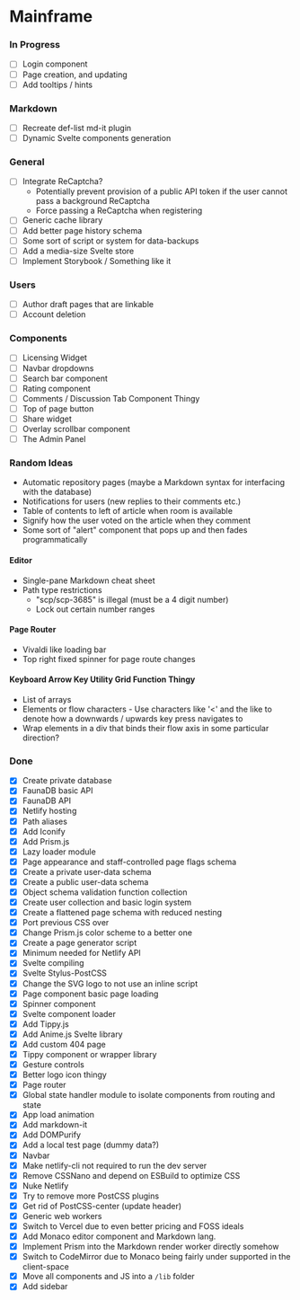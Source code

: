 # Mainframe

### In Progress
- [ ] Login component
- [ ] Page creation, and updating
- [ ] Add tooltips / hints

### Markdown
- [ ] Recreate def-list md-it plugin
- [ ] Dynamic Svelte components generation
  
### General
- [ ] Integrate ReCaptcha?
  - Potentially prevent provision of a public API token if the user cannot pass a background ReCaptcha
  - Force passing a ReCaptcha when registering
- [ ] Generic cache library
- [ ] Add better page history schema
- [ ] Some sort of script or system for data-backups
- [ ] Add a media-size Svelte store
- [ ] Implement Storybook / Something like it

### Users
- [ ] Author draft pages that are linkable
- [ ] Account deletion

### Components
- [ ] Licensing Widget
- [ ] Navbar dropdowns
- [ ] Search bar component
- [ ] Rating component
- [ ] Comments / Discussion Tab Component Thingy
- [ ] Top of page button
- [ ] Share widget
- [ ] Overlay scrollbar component
- [ ] The Admin Panel

### Random Ideas
- Automatic repository pages (maybe a Markdown syntax for interfacing with the database)
- Notifications for users (new replies to their comments etc.)
- Table of contents to left of article when room is available
- Signify how the user voted on the article when they comment
- Some sort of "alert" component that pops up and then fades programmatically

#### Editor
- Single-pane Markdown cheat sheet
- Path type restrictions
	- "scp/scp-3685" is illegal (must be a 4 digit number)
	- Lock out certain number ranges

#### Page Router
- Vivaldi like loading bar
- Top right fixed spinner for page route changes
	
#### Keyboard Arrow Key Utility Grid Function Thingy
- List of arrays
- Elements or flow characters
		- Use characters like '<' and the like to denote how a downwards / upwards key press navigates to
- Wrap elements in a div that binds their flow axis in some particular direction?

### Done
- [x] Create private database
- [x] FaunaDB basic API
- [x] FaunaDB API
- [x] Netlify hosting
- [x] Path aliases
- [x] Add Iconify
- [x] Add Prism.js
- [x] Lazy loader module
- [x] Page appearance and staff-controlled page flags schema
- [x] Create a private user-data schema
- [x] Create a public user-data schema
- [x] Object schema validation function collection
- [x] Create user collection and basic login system
- [x] Create a flattened page schema with reduced nesting
- [x] Port previous CSS over
- [x] Change Prism.js color scheme to a better one
- [x] Create a page generator script
- [x] Minimum needed for Netlify API
- [x] Svelte compiling
- [x] Svelte Stylus-PostCSS
- [x] Change the SVG logo to not use an inline script
- [X] Page component basic page loading
- [x] Spinner component
- [x] Svelte component loader
- [x] Add Tippy.js
- [x] Add Anime.js Svelte library
- [x] Add custom 404 page
- [x] Tippy component or wrapper library
- [x] Gesture controls
- [x] Better logo icon thingy
- [x] Page router
- [x] Global state handler module to isolate components from routing and state
- [x] App load animation
- [x] Add markdown-it
- [x] Add DOMPurify
- [x] Add a local test page (dummy data?)
- [x] Navbar
- [x] Make netlify-cli not required to run the dev server
- [x] Remove CSSNano and depend on ESBuild to optimize CSS
- [x] Nuke Netlify
- [x] Try to remove more PostCSS plugins
- [x] Get rid of PostCSS-center (update header)
- [x] Generic web workers
- [x] Switch to Vercel due to even better pricing and FOSS ideals
- [x] Add Monaco editor component and Markdown lang.
- [x] Implement Prism into the Markdown render worker directly somehow
- [x] Switch to CodeMirror due to Monaco being fairly under supported in the client-space
- [x] Move all components and JS into a `/lib` folder
- [x] Add sidebar